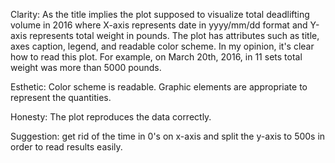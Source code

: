 
Clarity: As the title implies the plot supposed to visualize total deadlifting volume in 2016 where X-axis represents date in yyyy/mm/dd
format and Y-axis represents total weight in pounds. The plot has attributes such as title, axes caption, legend, and readable color scheme. 
In my opinion, it's clear how to read this plot. For example, on March 20th, 2016, in 11 sets total weight was more than 5000 pounds.

Esthetic: Color scheme is readable. Graphic elements are appropriate to represent the quantities.

Honesty: The plot reproduces the data correctly.

Suggestion: get rid of the time in 0's on x-axis and split the y-axis to 500s in order to read results easily.
